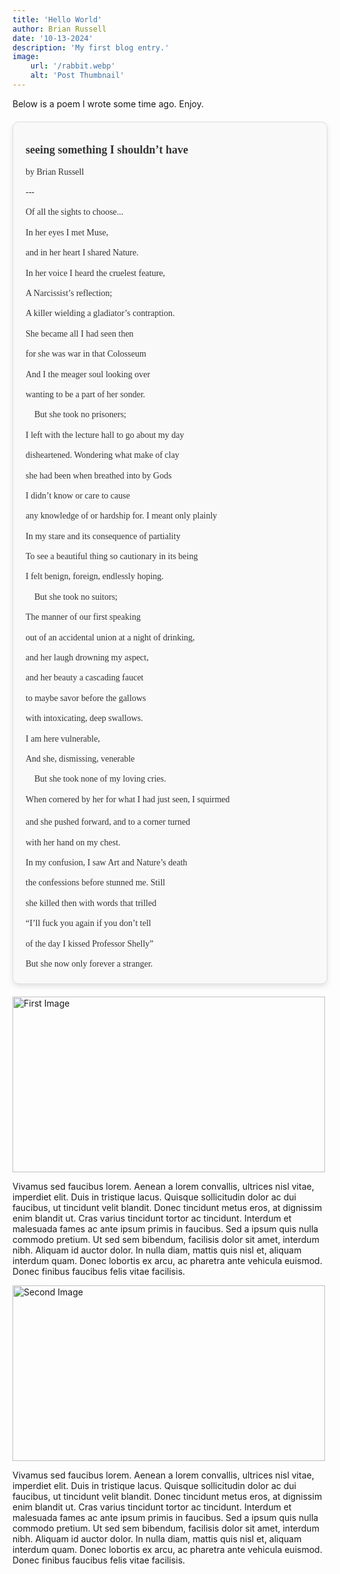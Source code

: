 ```yaml
---
title: 'Hello World'
author: Brian Russell
date: '10-13-2024'
description: 'My first blog entry.'
image:
    url: '/rabbit.webp'
    alt: 'Post Thumbnail'
---
```


Below is a poem I wrote some time ago.
Enjoy.

<head>
    <style>
        .poem-container {
            margin: 20px auto;
            padding: 20px;
            max-width: 600px;
            background-color: #f9f9f9;
            border: 1px solid #ddd;
            border-radius: 10px;
            box-shadow: 0 4px 8px rgba(0, 0, 0, 0.1);
        }
        .poem-container:hover {
            background-color: #e0e0e0;
            box-shadow: 0 8px 16px rgba(0, 0, 0, 0.2);
        }
        .poem-line {
            font-family: 'Georgia', serif;
            font-size: 14px;
            line-height: 1.6;
            color: #333;
            margin: 10px 0;
            text-align: left;
        }
        .poem-container p:last-of-type {
            margin-bottom: 0;
        }
        .highlighted-line {
            font-family: 'Georgia', serif;
            line-height: 1.6;
            color: #333;
            margin: 10px 0;
            font-size: 18px;
            font-weight: bold;
            text-align: left;
        }
    </style>
</head>
<body>
    <div class="poem-container">
        <p class="highlighted-line"><b>seeing something I shouldn’t have</b></p>
        <p class="poem-line">by Brian Russell</p>
        <p class="poem-line">---</p>
        <p class="poem-line">Of all the sights to choose...</p>
        <p class="poem-line">In her eyes I met Muse,</p>
        <p class="poem-line">and in her heart I shared Nature.</p>
        <p class="poem-line">In her voice I heard the cruelest feature,</p>
        <p class="poem-line">A Narcissist’s reflection;</p>
        <p class="poem-line">A killer wielding a gladiator’s contraption.</p>
        <p class="poem-line">She became all I had seen then</p>
        <p class="poem-line">for she was war in that Colosseum</p>
        <p class="poem-line">And I the meager soul looking over</p>
        <p class="poem-line">wanting to be a part of her sonder.</p>
        <p class="poem-line">&nbsp;&nbsp;&nbsp;&nbsp;But she took no prisoners;</p>
        <p class="poem-line">I left with the lecture hall to go about my day</p>
        <p class="poem-line">disheartened. Wondering what make of clay</p>
        <p class="poem-line">she had been when breathed into by Gods</p>
        <p class="poem-line">I didn’t know or care to cause</p>
        <p class="poem-line">any knowledge of or hardship for. I meant only plainly</p>
        <p class="poem-line">In my stare and its consequence of partiality</p>
        <p class="poem-line">To see a beautiful thing so cautionary in its being</p>
        <p class="poem-line">I felt benign, foreign, endlessly hoping.</p>
        <p class="poem-line">&nbsp;&nbsp;&nbsp;&nbsp;But she took no suitors;</p>
        <p class="poem-line">The manner of our first speaking</p>
        <p class="poem-line">out of an accidental union at a night of drinking,</p>
        <p class="poem-line">and her laugh drowning my aspect,</p>
        <p class="poem-line">and her beauty a cascading faucet</p>
        <p class="poem-line">to maybe savor before the gallows</p>
        <p class="poem-line">with intoxicating, deep swallows.</p>
        <p class="poem-line">I am here vulnerable,</p>
        <p class="poem-line">And she, dismissing, venerable</p>
        <p class="poem-line">&nbsp;&nbsp;&nbsp;&nbsp;But she took none of my loving cries.</p>
        <p class="poem-line">When cornered by her for what I had just seen, I squirmed<p>
        <p class="poem-line">and she pushed forward, and to a corner turned</p>
        <p class="poem-line">with her hand on my chest.</p>
        <p class="poem-line">In my confusion, I saw Art and Nature’s death</p>
        <p class="poem-line">the confessions before stunned me. Still</p>
        <p class="poem-line">she killed then with words that trilled</p>
        <p class="poem-line">“I’ll fuck you again if you don’t tell</p>
        <p class="poem-line">of the day I kissed Professor Shelly”</p>
        <p class="poem-line">But she now only forever a stranger.</p>
    </div>

</body>
</html>


<div class="center">
  <img class="pro-img" width="500px" height="281" src="/sun.webp" alt="First Image" />
</div>

Vivamus sed faucibus lorem. Aenean a lorem convallis, ultrices nisl vitae, imperdiet elit. Duis in tristique lacus. Quisque sollicitudin dolor ac dui faucibus, ut tincidunt velit blandit. Donec tincidunt metus eros, at dignissim enim blandit ut. Cras varius tincidunt tortor ac tincidunt. Interdum et malesuada fames ac ante ipsum primis in faucibus. Sed a ipsum quis nulla commodo pretium. Ut sed sem bibendum, facilisis dolor sit amet, interdum nibh. Aliquam id auctor dolor. In nulla diam, mattis quis nisl et, aliquam interdum quam. Donec lobortis ex arcu, ac pharetra ante vehicula euismod. Donec finibus faucibus felis vitae facilisis.

<div class="center">
  <img class="pro-img" width="500px" height="281" src="/image-2.webp" alt="Second Image" />
</div>

Vivamus sed faucibus lorem. Aenean a lorem convallis, ultrices nisl vitae, imperdiet elit. Duis in tristique lacus. Quisque sollicitudin dolor ac dui faucibus, ut tincidunt velit blandit. Donec tincidunt metus eros, at dignissim enim blandit ut. Cras varius tincidunt tortor ac tincidunt. Interdum et malesuada fames ac ante ipsum primis in faucibus. Sed a ipsum quis nulla commodo pretium. Ut sed sem bibendum, facilisis dolor sit amet, interdum nibh. Aliquam id auctor dolor. In nulla diam, mattis quis nisl et, aliquam interdum quam. Donec lobortis ex arcu, ac pharetra ante vehicula euismod. Donec finibus faucibus felis vitae facilisis.
